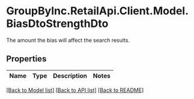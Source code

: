 # GroupByInc.RetailApi.Client.Model.BiasDtoStrengthDto
The amount the bias will affect the search results.

## Properties

Name | Type | Description | Notes
------------ | ------------- | ------------- | -------------

[[Back to Model list]](../README.md#documentation-for-models) [[Back to API list]](../README.md#documentation-for-api-endpoints) [[Back to README]](../README.md)


